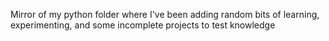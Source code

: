 Mirror of my python folder where I've been adding random bits of learning, experimenting, and some incomplete projects to test knowledge
